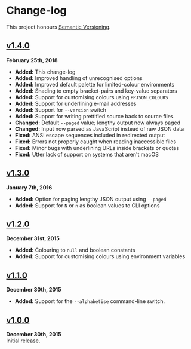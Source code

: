 Change-log
==========

This project honours [Semantic Versioning](http://semver.org/).


[v1.4.0]
------------------------------------------------------------------------
**February 25th, 2018**  
* **Added:** This change-log
* **Added:** Improved handling of unrecognised options
* **Added:** Improved default palette for limited-colour environments
* **Added:** Shading to empty bracket-pairs and key-value separators
* **Added:** Support for customising colours using `PPJSON_COLOURS`
* **Added:** Support for underlining e-mail addresses
* **Added:** Support for `--version` switch
* **Added:** Support for writing prettified source back to source files
* **Changed:** Default `--paged` value; lengthy output now always paged
* **Changed:** Input now parsed as JavaScript instead of raw JSON data
* **Fixed:** ANSI escape sequences included in redirected output
* **Fixed:** Errors not properly caught when reading inaccessible files
* **Fixed:** Minor bugs with underlining URLs inside brackets or quotes
* **Fixed:** Utter lack of support on systems that aren't macOS


[v1.3.0]
------------------------------------------------------------------------
**January 7th, 2016**  
* **Added:** Option for paging lengthy JSON output using `--paged`
* **Added:** Support for `N` or `n` as boolean values to CLI options


[v1.2.0]
------------------------------------------------------------------------
**December 31st, 2015**  
* **Added:** Colouring to `null` and boolean constants
* **Added:** Support for customising colours using environment variables


[v1.1.0]
------------------------------------------------------------------------
**December 30th, 2015**  
* **Added:** Support for the `--alphabetise` command-line switch.


[v1.0.0]
------------------------------------------------------------------------
**December 30th, 2015**  
Initial release.


[Referenced links]:_____________________________________________________
[Unpublished]: ../../compare/v1.4.0...HEAD
[v1.4.0]: https://github.com/Alhadis/PPJSON/releases/tag/v1.4.0
[v1.3.0]: https://github.com/Alhadis/PPJSON/releases/tag/v1.3.0
[v1.2.0]: https://github.com/Alhadis/PPJSON/releases/tag/v1.2.0
[v1.1.0]: https://github.com/Alhadis/PPJSON/releases/tag/v1.1.0
[v1.0.0]: https://github.com/Alhadis/PPJSON/releases/tag/v1.0.0

